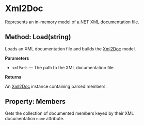 # Xml2Doc

Represents an in-memory model of a.NET XML documentation file.

## Method: Load(string)

Loads an XML documentation file and builds the [Xml2Doc](Xml2Doc.Core.Models.Xml2Doc.md) model.

**Parameters**

- `xmlPath` — The path to the XML documentation file.

**Returns**

An [Xml2Doc](Xml2Doc.Core.Models.Xml2Doc.md) instance containing parsed members.

## Property: Members

Gets the collection of documented members keyed by their XML documentation `name` attribute.

